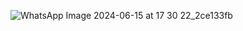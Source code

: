 ![WhatsApp Image 2024-06-15 at 17 30 22_2ce133fb](https://github.com/AnkitPorwal04/LeetCode/assets/96345105/e36f1e80-1d24-49a7-b588-517f1afebee4)

